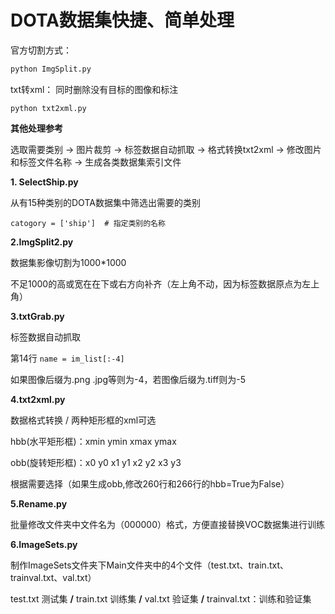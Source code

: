 # DOTA数据集快捷、简单处理 #

官方切割方式：

```python
python ImgSplit.py
```



txt转xml： 同时删除没有目标的图像和标注

```
python txt2xml.py
```



**其他处理参考**

选取需要类别 → 图片裁剪 → 标签数据自动抓取 → 格式转换txt2xml → 修改图片和标签文件名称 → 生成各类数据集索引文件

**1. SelectShip.py**

从有15种类别的DOTA数据集中筛选出需要的类别

`catogory = ['ship']  # 指定类别的名称`

**2.ImgSplit2.py**

数据集影像切割为1000*1000

不足1000的高或宽在在下或右方向补齐（左上角不动，因为标签数据原点为左上角）

**3.txtGrab.py**

标签数据自动抓取

第14行 `name = im_list[:-4]`

如果图像后缀为.png .jpg等则为-4，若图像后缀为.tiff则为-5

**4.txt2xml.py**

数据格式转换 / 两种矩形框的xml可选

hbb(水平矩形框)：xmin ymin xmax ymax

obb(旋转矩形框)：x0 y0 x1 y1 x2 y2 x3 y3 

根据需要选择（如果生成obb,修改260行和266行的hbb=True为False）

**5.Rename.py**

批量修改文件夹中文件名为（000000）格式，方便直接替换VOC数据集进行训练

**6.ImageSets.py**

制作ImageSets文件夹下Main文件夹中的4个文件（test.txt、train.txt、trainval.txt、val.txt）

test.txt 测试集 **/** 
train.txt 训练集 **/** 
val.txt 验证集 **/** 
trainval.txt：训练和验证集



  
